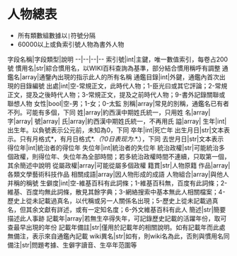 # 人物總表

- 所有類數組數據以`|`符號分隔
- 60000以上或負索引號人物為書外人物

字段名稱|字段類型|說明
--|--|--|--
索引號|int|主鍵，唯一數值索引，每卷占200號
慣用名|str|綜合慣用名，以WIKI百科查詢為基準，部分結合慣用稱呼有調整
通鑑名|array|通鑒內出現的指示此人的所有名稱
通鑑目錄|int|外鍵，通鑑內首次出現的目錄編號
出處|int|空-常規正文，此時代人物；1-臣光曰或其它評論；2-常規正文，提及之後時代人物；3-常規正文，提及之前時代人物；9-書外記錄關聯或聯想人物
女性|bool|空-男；1-女；0-太監
別稱|array|常見的別稱，通鑑名已有者不列。可能有多個，下同
姓|array|約西漢中期姓氏統一，只用姓
名|array|
字|array|
號|array|
氏|array|約西漢中期姓氏統一，不再用氏
謚|array|
生年|int|出生年。以負號表示公元前，未知為0，下同
卒年|int|死亡年
出生月日|str|文本表示。只有月格式*，有月日格式*.*（?0日表现为*.*.），下同
去世月日|str|文本表示
得位年|int|統治者的得位年
失位年|int|統治者的失位年
統治政權|str|可能統治多個政權，則得位年、失位年為全部時間；若多統治政權時間不連續，只取第一個，其余簡述中說明
從屬政權|array|可能從屬多個政權
籍貫|str|人物原籍
作品|array|各類文學藝術科技作品
相關成語|array|因人物形成的成語
人物組合|array|與他人并稱的稱號
生僻度|int|空-維基百科有此詞條；1-維基百科無，百度有此詞條；2-維基、百度均無此詞條，散見其餘字典；3-網絡搜索中基本無此人相關檔案；4-歷史上從未記載過真名，以代稱或另一人關係名出現；5-歷史上從未記載過真名，但其余文獻有詳述，或有一定知名度；6-外文維基百科有此人
簡述|str|簡要描述此人事跡
記載年|array|若無生卒得失年，可記錄歷史記載的活躍年份，取可查最早出現的年份
記載年備註|str|僅用於記載年的相關說明。如有記載年而此處無備注，表示來自通鑑內記載
wiki異名|str|如有，則wiki名為此，否則與慣用名同
備注|str|問題考據、生僻字讀音、生卒年范圍等
